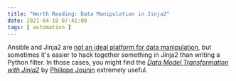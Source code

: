 ```yaml
---
title: "Worth Reading: Data Manipulation in Jinja2"
date: 2021-04-10 07:41:00
tags: [ automation ]
---
```

Ansible and Jinja2 are [not an ideal platform for data manipulation](/kb/DataModels/65-Data-Transformation/#data-transformation-implementation-options), but sometimes it's easier to hack together something in Jinja2 than writing a Python filter. In those cases, you might find the  *[Data Model Transformation with Jinja2](https://github.com/PJO2/cheat-sheet/blob/master/Advanced_Jinja2.pdf)* by [Philippe Jounin](https://www.linkedin.com/in/phjounin/) extremely useful.
